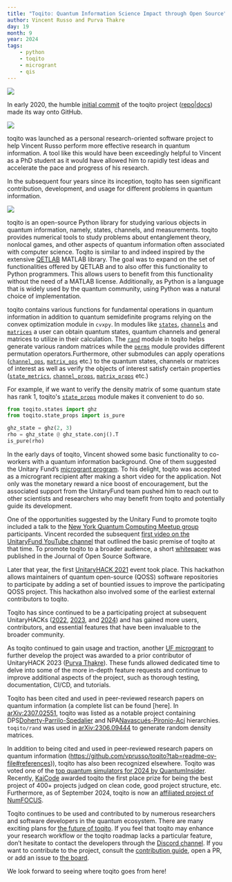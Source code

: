 ```yaml
---
title: "Toqito: Quantum Information Science Impact through Open Source"
author: Vincent Russo and Purva Thakre
day: 19
month: 9
year: 2024
tags:
    - python
    - toqito
    - microgrant
    - qis
---
```


![](/images/toqito_logo.png)

In early 2020, the humble [initial commit](https://github.com/vprusso/toqito/commit/a2f2449c4b9de81becff41cb25f1bca3fa180e8b) of the toqito project ([repo](https://github.com/vprusso/toqito)|[docs](https://toqito.readthedocs.io/en/latest/index.html)) made its way onto GitHub.

![](/images/toqito_first_commit.png)

toqito was launched as a personal research-oriented software project to help Vincent Russo perform more effective research in quantum information. A  tool like this would have been exceedingly helpful to Vincent as a PhD student as it would have allowed him to rapidly test ideas and accelerate the pace and progress of his research.

In the subsequent four years since its inception, toqito has seen significant contribution, development, and usage for different problems in quantum information.

![](/images/toqito_stars.png)

toqito is an open-source Python library for studying various objects in quantum information, namely, states, channels, and measurements. toqito provides numerical tools to study problems about entanglement theory, nonlocal games, and other aspects of quantum information often associated with computer science. Toqito is similar to and indeed inspired by the extensive [QETLAB]() MATLAB library. The goal was to expand on the set of functionalities offered by QETLAB and to also offer this functionality to Python programmers. This allows users to benefit from this functionality without the need of a MATLAB license. Additionally, as Python is a language that is widely used by the quantum community, using Python was a natural choice of implementation.

toqito contains various functions for fundamental operations in quantum information in addition to quantum semidefinite programs
relying on the convex optimization module in `cvxpy`. In modules like [`states`](https://toqito.readthedocs.io/en/latest/autoapi/states/index.html), [`channels`](https://toqito.readthedocs.io/en/latest/autoapi/channels/index.html) and [`matrices`](https://toqito.readthedocs.io/en/latest/autoapi/matrices/index.html) a user can obtain quantum states, quantum channels and general matrices to utilize in their calculation. The [`rand`](https://toqito.readthedocs.io/en/latest/autoapi/rand/index.html) module in toqito helps generate various random matrices while the [`perms`](https://toqito.readthedocs.io/en/latest/autoapi/perms/index.html) module provides different permutation operators.Furthermore, other submodules can apply operations ([`channel_ops`](https://toqito.readthedocs.io/en/latest/autoapi/channel_ops/index.html), [`matrix_ops`](https://toqito.readthedocs.io/en/latest/autoapi/matrix_props/index.html) etc.) to the quantum states, channels or matrices of interest as well as verify the objects of interest satisfy certain properties ([`state_metrics`](https://toqito.readthedocs.io/en/latest/autoapi/state_metrics/index.html), [`channel_props`](https://toqito.readthedocs.io/en/latest/autoapi/channel_props/index.html), [`matrix_props`](https://toqito.readthedocs.io/en/latest/autoapi/matrix_props/index.html) etc.)

For example, if we want to verify the density matrix of some quantum state has rank 1, toqito's [`state_props`](https://toqito.readthedocs.io/en/latest/autoapi/state_props/index.html) module makes it convenient to do so. 

```py
from toqito.states import ghz
from toqito.state_props import is_pure

ghz_state = ghz(2, 3)
rho = ghz_state @ ghz_state.conj().T
is_pure(rho)
```

In the early days of toqito, Vincent showed some basic functionality to co-workers with a quantum information background. One of them suggested the Unitary Fund’s [microgrant program](https://unitary.fund/grants/). To his delight, toqito was accepted as a microgrant recipient after making a short video for the application. Not only was the monetary reward a nice boost of encouragement, but the associated support from the UnitaryFund team pushed him to reach out to other scientists and researchers who may benefit from toqito and potentially guide its development. 

One of the opportunities suggested by the Unitary Fund to promote toqito included a talk to the  [New York Quantum Computing Meetup group](https://www.meetup.com/new-york-quantum-computing-meetup/) participants. Vincent recorded the subsequent [first video on the UnitaryFund YouTube channel](https://www.youtube.com/watch?v=6R7qSszJwBI) that outlined the basic premise of toqito at that time. To promote toqito to a broader audience, a short [whitepaper](https://joss.theoj.org/papers/10.21105/joss.03082) was published in the Journal of Open Source Software.

Later that year, the first [UnitaryHACK 2021](https://unitary.fund/posts/unitaryhack2021/) event took place. This hackathon allows maintainers of quantum open-source (QOSS) software repositories to participate by adding a set of bountied issues to improve the participating QOSS project. This hackathon also involved some of the earliest external contributors to toqito. 

Toqito has since continued to be a participating project at subsequent UnitaryHACKs ([2022](https://unitary.fund/posts/2022unitaryhack/), [2023](https://unitary.fund/posts/2023_unitaryhack/), and [2024](https://unitaryhack.dev/)) and has gained more users, contributors, and essential features that have been invaluable to the broader community. 

As toqito continued to gain usage and traction, another [UF microgrant](https://unitary.fund/grants/) to further develop the project was awarded to a prior contributor of UnitaryHACK 2023 ([Purva Thakre](https://github.com/purva-thakre)). These funds allowed dedicated time to delve into some of the more in-depth feature requests and continue to improve additional aspects of the project, such as thorough testing, documentation, CI/CD, and tutorials.

Toqito has been cited and used in peer-reviewed research papers on quantum information (a complete list can be found [here]. In [arXiv:2307.02551](https://arxiv.org/abs/2307.02551), toqito was listed as a notable project containing DPS[Doherty-Parrilo-Spedalier](https://arxiv.org/abs/quant-ph/0112007) and NPA[Navascués-Pironio-Ací](https://arxiv.org/abs/quant-ph/0607119) hierarchies. `toqito/rand` was used in [arXiv:2306.09444](https://arxiv.org/abs/2306.09444) to generate random density matrices.

In addition to being cited and used in peer-reviewed research papers on quantum information (https://github.com/vprusso/toqito?tab=readme-ov-file#references)), toqito has also been recognized elsewhere. Toqito was voted one of the [top quantum simulators for 2024 by QuantumInsider](https://thequantuminsider.com/2022/06/14/top-63-quantum-computer-simulators-for-2022/). Recently, [KaiCode](https://www.kaicode.org/2024.html) awarded toqito the first place prize for being the best project of 400+ projects judged on clean code, good project structure, etc. Furthermore, as of September 2024, toqito is now an [affiliated project of NumFOCUS](https://numfocus.medium.com/august-september-project-updates-e3dac6f86aa8).

Toqito continues to be used and contributed to by numerous researchers and software developers in the quantum ecosystem. There are many exciting plans for [the future of toqito](https://github.com/vprusso/toqito/wiki). If you feel that toqito may enhance your research workflow or the toqito roadmap lacks a particular feature, don’t hesitate to contact the developers through the [Discord channel](https://discord.com/channels/764231928676089909/1172282184833454090). If you want to contribute to the project, consult the [contribution guide](https://toqito.readthedocs.io/en/latest/contributing.html), open a PR, or add an issue to [the board](https://github.com/vprusso/toqito/issues).

We look forward to seeing where toqito goes from here!